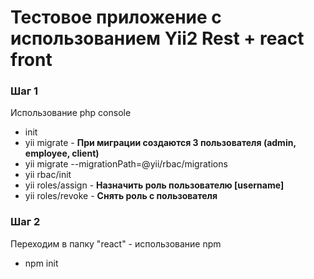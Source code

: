 # Тестовое приложение с использованием Yii2 Rest + react front
<h3>Шаг 1</h3>
<p>Использование php console</p>
<ul>
<li>init</li>
<li>yii migrate - <b>При миграции создаются 3 пользователя (admin, employee, client)</b></li>
<li>yii migrate --migrationPath=@yii/rbac/migrations</li>
<li>yii rbac/init</li>
<li>yii roles/assign - <b>Назначить роль пользователю [username]</b></li>
<li>yii roles/revoke - <b>Снять роль с пользователя</b></li>
</ul>
<h3>Шаг 2</h3>
<p>Переходим в папку "react" - использование npm</p>
<ul>
<li>npm init </li>
</ul>